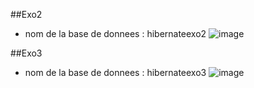 ##Exo2
- nom de la base de donnees : hibernateexo2
![image](https://github.com/yahyamourid/TpHibernate/assets/128039351/71e1a494-8cab-4f31-88d3-cdf555274bd8)



##Exo3
- nom de la base de donnees : hibernateexo3
![image](https://github.com/yahyamourid/TpHibernate/assets/128039351/857624c8-ef91-4710-b721-05d25158453d)
